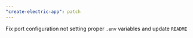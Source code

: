 ```yaml
---
"create-electric-app": patch
---
```


Fix port configuration not setting proper `.env` variables and update `README`
